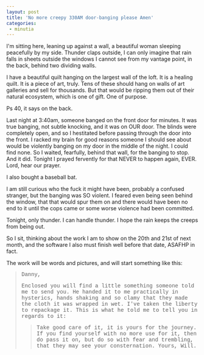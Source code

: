```yaml
---
layout: post
title: 'No more creepy 330AM door-banging please Amen'
categories:
 - minutia
---
```


I'm sitting here, leaning up against a wall, a beautiful woman sleeping peacefully by my side. Thunder claps outside, I can only imagine that rain falls in sheets outside the windows I cannot see from my vantage point, in the back, behind two dividing walls.



I have a beautiful quilt hanging on the largest wall of the loft. It is a healing quilt. It is a piece of art, truly. Tens of these should hang on walls of art galleries and sell for thousands. But that would be ripping them out of their natural ecosystem, which is one of gift. One of purpose.



Ps 40, it says on the back.



Last night at 3:40am, someone banged on the front door for minutes. It was true banging, not subtle knocking, and it was on OUR door. The blinds were completely open, and so I hestitated before passing through the door into the front. I racked my brain for good reasons someone I should see about would be violently banging on my door in the middle of the night. I could find none. So I waited, fearfully, behind that wall, for the banging to stop. And it did. Tonight I prayed fervently for that NEVER to happen again, EVER. Lord, hear our prayer.



I also bought a baseball bat.



I am still curious who the fuck it might have been, probably a confused stranger, but the banging was SO violent. I feared even being seen behind the window, that that would spur them on and there would have been no end to it until the cops came or some worse violence had been committed.



Tonight, only thunder. I can handle thunder. I hope the rain keeps the creeps from being out.



So I sit, thinking about the work I am to show on the 20th and 21st of next month, and the software I also must finish well before that date, ASAFHP in fact.



The work will be words and pictures, and will start something like this:<blockquote style="font-family: courier, serif;">
Danny,



Enclosed you will find a little something someone told me to send you. He handed it to me practically in hysterics, hands shaking and so clamy that they made the cloth it was wrapped in wet. I've taken the liberty to repackage it. This is what he told me to tell you in regards to it:<blockquote>Take good care of it, it is yours for the journey. If you find yourself with no more use for it, then do pass it on, but do so with fear and trembling, that they may see your consternation. Yours, Will.</blockquote></blockquote>